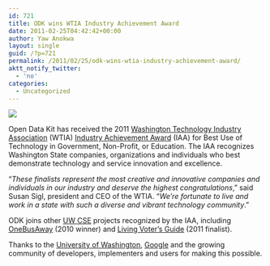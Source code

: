 ```yaml
---
id: 721
title: ODK wins WTIA Industry Achievement Award
date: 2011-02-25T04:42:42+00:00
author: Yaw Anokwa
layout: single
guid: /?p=721
permalink: /2011/02/25/odk-wins-wtia-industry-achievement-award/
aktt_notify_twitter:
  - 'no'
categories:
  - Uncategorized
---
```

![](/assets/wp-content/uploads/2011/03/wtia-ceremony.jpg)

Open Data Kit has received the 2011 [Washington Technology Industry Association](http://www.washingtontechnology.org/) (WTIA) [Industry Achievement Award](http://www.washingtontechnology.org/IAA) (IAA) for Best Use of Technology in Government, Non-Profit, or Education. The IAA recognizes Washington State companies, organizations and individuals who best demonstrate technology and service innovation and excellence.

&#8220;_These finalists represent the most creative and innovative companies and individuals in our industry and deserve the highest congratulations_,&#8221; said Susan Sigl, president and CEO of the WTIA. &#8220;_We&#8217;re fortunate to live and work in a state with such a diverse and vibrant technology community_.&#8221;

ODK joins other [UW CSE](http://cs.washington.edu) projects recognized by the IAA, including [OneBusAway](http://onebusaway.org) (2010 winner) and [Living Voter&#8217;s Guide](http://www.livingvotersguide.org) (2011 finalist).

Thanks to the [University of Washington](http://www.washington.edu), [Google](http://google.com/) and the growing community of developers, implementers and users for making this possible.